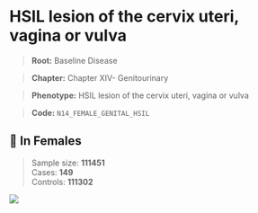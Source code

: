 # HSIL lesion of the cervix uteri, vagina or vulva

> **Root:** Baseline Disease  

> **Chapter:** Chapter XIV- Genitourinary  

> **Phenotype:** HSIL lesion of the cervix uteri, vagina or vulva  

> **Code:** `N14_FEMALE_GENITAL_HSIL`

## 👩 In Females  
> Sample size: **111451**  
> Cases: **149**  
> Controls: **111302**
<img src="/Disease/Figures/ALL/Incidence/N14_FEMALE_GENITAL_HSIL.png"/>
<CsvTable src="/Disease_Data/ALL/Incidence/COX_N14_FEMALE_GENITAL_HSIL.csv" label="🔍 View full results" />
